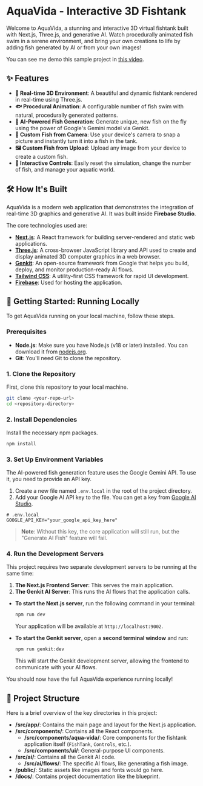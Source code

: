 # AquaVida - Interactive 3D Fishtank

Welcome to AquaVida, a stunning and interactive 3D virtual fishtank built with Next.js, Three.js, and generative AI. Watch procedurally animated fish swim in a serene environment, and bring your own creations to life by adding fish generated by AI or from your own images!

You can see me demo this sample project in [this video](videos/FishTankOverview.mp4).

## ✨ Features

- **🐠 Real-time 3D Environment**: A beautiful and dynamic fishtank rendered in real-time using Three.js.
- **🐟 Procedural Animation**: A configurable number of fish swim with natural, procedurally generated patterns.
- **🤖 AI-Powered Fish Generation**: Generate unique, new fish on the fly using the power of Google's Gemini model via Genkit.
- **📸 Custom Fish from Camera**: Use your device's camera to snap a picture and instantly turn it into a fish in the tank.
- **🖼️ Custom Fish from Upload**: Upload any image from your device to create a custom fish.
- **🔄 Interactive Controls**: Easily reset the simulation, change the number of fish, and manage your aquatic world.

## 🛠️ How It's Built

AquaVida is a modern web application that demonstrates the integration of real-time 3D graphics and generative AI. It was built inside **Firebase Studio**.

The core technologies used are:

- **[Next.js](https://nextjs.org/)**: A React framework for building server-rendered and static web applications.
- **[Three.js](https://threejs.org/)**: A cross-browser JavaScript library and API used to create and display animated 3D computer graphics in a web browser.
- **[Genkit](https://firebase.google.com/docs/genkit)**: An open-source framework from Google that helps you build, deploy, and monitor production-ready AI flows.
- **[Tailwind CSS](https://tailwindcss.com/)**: A utility-first CSS framework for rapid UI development.
- **[Firebase](https://firebase.google.com/)**: Used for hosting the application.

## 🚀 Getting Started: Running Locally

To get AquaVida running on your local machine, follow these steps.

### Prerequisites

- **Node.js**: Make sure you have Node.js (v18 or later) installed. You can download it from [nodejs.org](https://nodejs.org/).
- **Git**: You'll need Git to clone the repository.

### 1. Clone the Repository

First, clone this repository to your local machine.

```bash
git clone <your-repo-url>
cd <repository-directory>
```

### 2. Install Dependencies

Install the necessary npm packages.

```bash
npm install
```

### 3. Set Up Environment Variables

The AI-powered fish generation feature uses the Google Gemini API. To use it, you need to provide an API key.

1.  Create a new file named `.env.local` in the root of the project directory.
2.  Add your Google AI API key to the file. You can get a key from [Google AI Studio](https://aistudio.google.com/).

```
# .env.local
GOOGLE_API_KEY="your_google_api_key_here"
```

> **Note**: Without this key, the core application will still run, but the "Generate AI Fish" feature will fail.

### 4. Run the Development Servers

This project requires two separate development servers to be running at the same time:

1.  **The Next.js Frontend Server**: This serves the main application.
2.  **The Genkit AI Server**: This runs the AI flows that the application calls.

-   **To start the Next.js server**, run the following command in your terminal:

    ```bash
    npm run dev
    ```

    Your application will be available at `http://localhost:9002`.

-   **To start the Genkit server**, open a **second terminal window** and run:

    ```bash
    npm run genkit:dev
    ```

    This will start the Genkit development server, allowing the frontend to communicate with your AI flows.

You should now have the full AquaVida experience running locally!

## 📂 Project Structure

Here is a brief overview of the key directories in this project:

-   **/src/app/**: Contains the main page and layout for the Next.js application.
-   **/src/components/**: Contains all the React components.
    -   **/src/components/aqua-vida/**: Core components for the fishtank application itself (`FishTank`, `Controls`, etc.).
    -   **/src/components/ui/**: General-purpose UI components.
-   **/src/ai/**: Contains all the Genkit AI code.
    -   **/src/ai/flows/**: The specific AI flows, like generating a fish image.
-   **/public/**: Static assets like images and fonts would go here.
-   **/docs/**: Contains project documentation like the blueprint.
